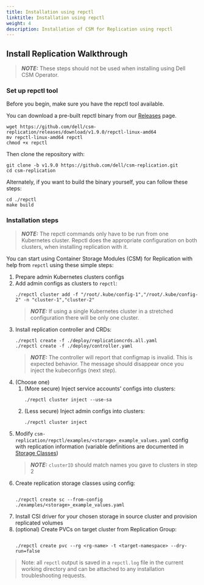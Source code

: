 ```yaml
---
title: Installation using repctl
linktitle: Installation using repctl
weight: 4
description: Installation of CSM for Replication using repctl
---
```


## Install Replication Walkthrough
> **_NOTE:_**  These steps should not be used when installing using Dell CSM Operator.

### Set up repctl tool
Before you begin, make sure you have the repctl tool available.

You can download a pre-built repctl binary from our [Releases](https://github.com/dell/csm-replication/releases) page.
```shell
wget https://github.com/dell/csm-replication/releases/download/v1.9.0/repctl-linux-amd64
mv repctl-linux-amd64 repctl
chmod +x repctl
```

Then clone the repository with:
```shell
git clone -b v1.9.0 https://github.com/dell/csm-replication.git
cd csm-replication
```

Alternately, if you want to build the binary yourself, you can follow these steps:
```shell
cd ./repctl
make build
```

### Installation steps
> **_NOTE:_**  The repctl commands only have to be run from one Kubernetes cluster. Repctl does the appropriate configuration on both clusters, when installing replication with it.

You can start using Container Storage Modules (CSM) for Replication with help from `repctl` using these simple steps:

1. Prepare admin Kubernetes clusters configs
2. Add admin configs as clusters to `repctl`:
      ```shell
      ./repctl cluster add -f "/root/.kube/config-1","/root/.kube/config-2" -n "cluster-1","cluster-2"
      ```
   > **_NOTE:_**  If using a single Kubernetes cluster in a stretched configuration there will be only one cluster.
3. Install replication controller and CRDs:
      ```shell
      ./repctl create -f ./deploy/replicationcrds.all.yaml
      ./repctl create -f ./deploy/controller.yaml
      ```
   > **_NOTE:_**  The controller will report that configmap is invalid. This is expected behavior.
   > The message should disappear once you inject the kubeconfigs (next step).
4. (Choose one)
    1. (More secure) Inject service accounts' configs into clusters:
          ```shell
          ./repctl cluster inject --use-sa
          ```
    2. (Less secure) Inject admin configs into clusters:
          ```shell
          ./repctl cluster inject
          ```
5. Modify `csm-replication/repctl/examples/<storage>_example_values.yaml` config with replication information (variable definitions are documented in [Storage Classes](storageclasses))
   > **_NOTE:_**  `clusterID` should match names you gave to clusters in step 2
6. Create replication storage classes using config:
      ```shell

      ./repctl create sc --from-config ./examples/<storage>_example_values.yaml
      ```
7. Install CSI driver for your chosen storage in source cluster and provision replicated volumes
8. (optional) Create PVCs on target cluster from Replication Group:
      ```shell
      
      ./repctl create pvc --rg <rg-name> -t <target-namespace> --dry-run=false
      ```


> Note: all `repctl` output is saved in a `repctl.log` file in the current working directory and can be attached to any installation troubleshooting requests.
